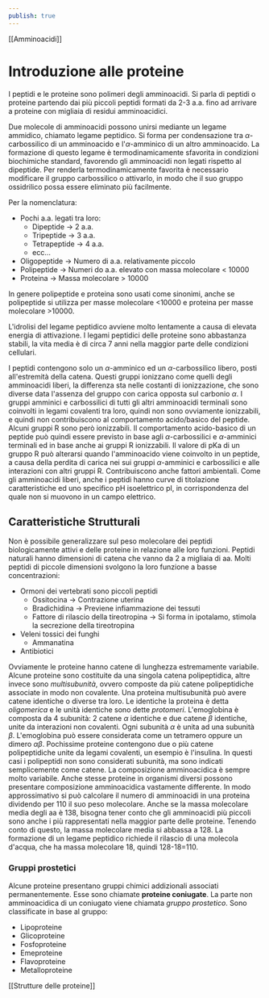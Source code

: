 ```yaml
---
publish: true
---
```

 [[Amminoacidi]]

# Introduzione alle proteine

I peptidi e le proteine sono polimeri degli amminoacidi. Si parla di peptidi o proteine partendo dai più piccoli peptidi formati da 2-3 a.a. fino ad arrivare a proteine con migliaia di residui amminoacidici.

Due molecole di amminoacidi possono unirsi mediante un legame ammidico, chiamato legame peptidico. Si forma per condensazione tra $\alpha$-carbossilico di un amminoacido e l'$\alpha$-amminico di un altro amminoacido.
La formazione di questo legame è termodinamicamente sfavorita in condizioni biochimiche standard, favorendo gli amminoacidi non legati rispetto al dipeptide. Per renderla termodinamicamente favorita è necessario modificare il gruppo carbossilico o attivarlo, in modo che il suo gruppo ossidrilico possa essere eliminato più facilmente.

Per la nomenclatura:
- Pochi a.a. legati tra loro:
	- Dipeptide -> 2 a.a.
	- Tripeptide -> 3 a.a.
	- Tetrapeptide -> 4 a.a.
	- ecc...
- Oligopeptide -> Numero di a.a. relativamente piccolo
- Polipeptide -> Numeri do a.a. elevato con massa molecolare < 10000
- Proteina -> Massa molecolare > 10000

In genere polipeptide e proteina sono usati come sinonimi, anche se polipeptide si utilizza per masse molecolare <10000 e proteina per masse molecolare >10000.

L'idrolisi del legame peptidico avviene molto lentamente a causa di elevata energia di attivazione.
I legami peptidici delle proteine sono abbastanza stabili, la vita media è di circa 7 anni nella maggior parte delle condizioni cellulari.

I peptidi contengono solo un $\alpha$-amminico ed un $\alpha$-carbossilico libero, posti all'estremità della catena.
Questi gruppi ionizzano come quelli degli amminoacidi liberi, la differenza sta nelle costanti di ionizzazione, che sono diverse data l'assenza del gruppo con carica opposta sul carbonio $\alpha$.
I gruppi amminici e carbossilici di tutti gli altri amminoacidi terminali sono coinvolti in legami covalenti tra loro, quindi non sono ovviamente ionizzabili, e quindi non contribuiscono al comportamento acido/basico del peptide.
Alcuni gruppi R sono però ionizzabili. Il comportamento acido-basico di un peptide può quindi essere previsto in base agli $\alpha$-carbossilici e $\alpha$-amminici terminali ed in base anche ai gruppi R ionizzabili. 
Il valore di pKa di un gruppo R può alterarsi quando l'amminoacido viene coinvolto in un peptide, a causa della perdita di carica nei sui gruppi $\alpha$-amminici e carbossilici e alle interazioni con altri gruppi R. Contribuiscono anche fattori ambientali.
Come gli amminoacidi liberi, anche i peptidi hanno curve di titolazione caratteristiche ed uno specifico pH isoelettrico pI, in corrispondenza del quale non si muovono in un campo elettrico.

## Caratteristiche Strutturali 

Non è possibile generalizzare sul peso molecolare dei peptidi biologicamente attivi e delle proteine in relazione alle loro funzioni.
Peptidi naturali hanno dimensioni di catena che vanno da 2 a migliaia di aa.
Molti peptidi di piccole dimensioni svolgono la loro funzione a basse concentrazioni:
- Ormoni dei vertebrati sono piccoli peptidi
	- Ossitocina -> Contrazione uterina
	- Bradichidina -> Previene infiammazione dei tessuti
	- Fattore di rilascio della tireotropina -> Si forma in ipotalamo, stimola la secrezione della tireotropina
- Veleni tossici dei funghi
	- Ammanatina
- Antibiotici

Ovviamente le proteine hanno catene di lunghezza estremamente variabile.
Alcune proteine sono costituite da una singola catena polipeptidica, altre invece sono *multisubunità*, ovvero composte da più catene polipeptidiche associate in modo non covalente.
Una proteina multisubunità può avere catene identiche o diverse tra loro.
Le identiche la proteina è detta *oligomerica* e le unità identiche sono dette *protomeri*. L'emoglobina è composta da 4 subunità: 2 catene $\alpha$ identiche e due catene $\beta$ identiche, unite da interazioni non covalenti. Ogni subunità $\alpha$ è unita ad una subunità $\beta$. L'emoglobina può essere considerata come un tetramero oppure un dimero $\alpha\beta$.
Pochissime proteine contengono due o più catene polipeptidiche unite da legami covalenti, un esempio è l'insulina. In questi casi i polipeptidi non sono considerati subunità, ma sono indicati semplicemente come catene.
La composizione amminoacidica è sempre molto variabile. Anche stesse proteine in organismi diversi possono presentare composizione amminoacidica vastamente differente.
In modo approssimativo si può calcolare il numero di amminoacidi in una proteina dividendo per 110 il suo peso molecolare. Anche se la massa molecolare media degli aa è 138, bisogna tener conto che gli amminoacidi più piccoli sono anche i più rappresentati nella maggior parte delle proteine. Tenendo conto di questo, la massa molecolare media si abbassa a 128. La formazione di un legame peptidico richiede il rilascio di una molecola d'acqua, che ha massa molecolare 18, quindi 128-18=110.

### Gruppi prostetici
Alcune proteine presentano gruppi chimici addizionali associati permanentemente. Esse sono chiamate **proteine coniugate**. La parte non amminoacidica di un coniugato viene chiamata *gruppo prostetico*.
Sono classificate in base al gruppo:
- Lipoproteine
- Glicoproteine
- Fosfoproteine
- Emeproteine
- Flavoproteine
- Metalloproteine

[[Strutture delle proteine]]
